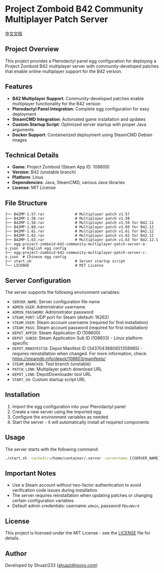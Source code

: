 # Project Zomboid B42 Community Multiplayer Patch Server

[中文文档](README_CN.md)

## Project Overview

This project provides a Pterodactyl panel egg configuration for deploying a Project Zomboid B42 multiplayer server with community-developed patches that enable online multiplayer support for the B42 version.

## Features

- **B42 Multiplayer Support**: Community-developed patches enable multiplayer functionality for the B42 version
- **Pterodactyl Panel Integration**: Complete egg configuration for easy deployment
- **SteamCMD Integration**: Automated game installation and updates
- **Custom Startup Script**: Optimized server startup with proper Java arguments
- **Docker Support**: Containerized deployment using SteamCMD Debian images

## Technical Details

- **Game**: Project Zomboid (Steam App ID: 108600)
- **Version**: B42 (unstable branch)
- **Platform**: Linux
- **Dependencies**: Java, SteamCMD, various Java libraries
- **License**: MIT License

## File Structure

```
├── B42MP-1.57.rar              # Multiplayer patch v1.57
├── B42MP-1.58.rar              # Multiplayer patch v1.58
├── B42MP-1.58.rar              # Multiplayer patch v1.59 for B42.11
├── B42MP-1.60.rar              # Multiplayer patch v1.60 for B42.12
├── B42MP-1.61.rar              # Multiplayer patch v1.61 for B42.12
├── B42MP-1.62.rar              # Multiplayer patch v1.62 for B42.12
├── B42MP-1.63.rar              # Multiplayer patch v1.63 for B42.12.1
├── egg-project-zomboid-b42-community-multiplayer-patch-server-e-n.json  # English egg config
├── egg-project-zomboid-b42-community-multiplayer-patch-server-c-n.json  # Chinese egg config
├── start.sh                    # Server startup script
└── LICENSE                     # MIT License
```

## Server Configuration

The server supports the following environment variables:

- `SERVER_NAME`: Server configuration file name
- `ADMIN_USER`: Administrator username
- `ADMIN_PASSWORD`: Administrator password
- `STEAM_PORT`: UDP port for Steam (default: 16262)
- `STEAM_USER`: Steam account username (required for first installation)
- `STEAM_PASS`: Steam account password (required for first installation)
- `DEPOT_APPID`: Steam Application ID (108600)
- `DEPOT_SUBID`: Steam Application Sub ID (108603) - Linux platform specific
- `DEPOT_MANIFESTID`: Depot Manifest ID (3437043880651358965) - requires reinstallation when changed. For more information, check: https://steamdb.info/depot/108603/manifests/
- `STEAM_BRANCHID`: Test branch (unstable)
- `PATCH_LINK`: Multiplayer patch download URL
- `DEPOT_LINK`: DepotDownloader tool URL
- `START_SH`: Custom startup script URL

## Installation

1. Import the egg configuration into your Pterodactyl panel
2. Create a new server using the imported egg
3. Configure the environment variables as needed
4. Start the server - it will automatically install all required components

## Usage

The server starts with the following command:
```bash
./start.sh -cachedir=/home/container/.server -servername {{SERVER_NAME}} -port {{SERVER_PORT}} -udpport {{STEAM_PORT}} -adminusername {{ADMIN_USER}} -adminpassword {{ADMIN_PASSWORD}}
```

## Important Notes

- Use a Steam account without two-factor authentication to avoid verification code issues during installation
- The server requires reinstallation when updating patches or changing certain configuration variables
- Default admin credentials: username `admin`, password `P@ssWord`

## License

This project is licensed under the MIT License - see the [LICENSE](LICENSE) file for details.

## Author

Developed by Shuazi233 (shuazi@ixovo.com)
